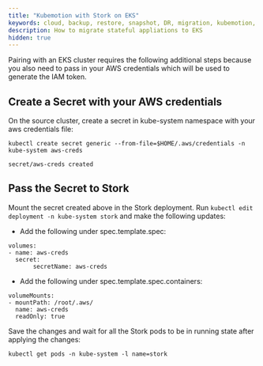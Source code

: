 ```yaml
---
title: "Kubemotion with Stork on EKS"
keywords: cloud, backup, restore, snapshot, DR, migration, kubemotion, eks
description: How to migrate stateful appliations to EKS
hidden: true
---
```


Pairing with an EKS cluster requires the following additional steps because you
also need to pass in your AWS credentials which will be used to generate the IAM token.

## Create a Secret with your AWS credentials
On the source cluster, create a secret in kube-system namespace with your aws credentials
file:

```text
kubectl create secret generic --from-file=$HOME/.aws/credentials -n  kube-system aws-creds
```

```output
secret/aws-creds created
```

## Pass the Secret to Stork
Mount the secret created above in the Stork deployment. Run `kubectl edit deployment -n kube-system stork` and make the following updates:

* Add the following under spec.template.spec:

```text
volumes:
- name: aws-creds
  secret:
       secretName: aws-creds
```

* Add the following under spec.template.spec.containers:

```text
volumeMounts:
- mountPath: /root/.aws/
  name: aws-creds
  readOnly: true
```

Save the changes and wait for all the Stork pods to be in running state after applying the
changes:

```text
kubectl get pods -n kube-system -l name=stork
```